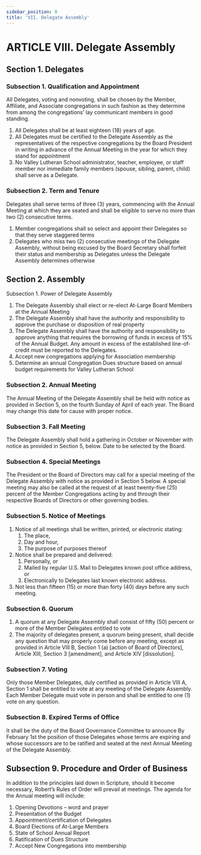 ```yaml
---
sidebar_position: 8
title: 'VII. Delegate Assembly'
---
```


# ARTICLE VIII. Delegate Assembly

## Section 1. Delegates

### Subsection 1. Qualification and Appointment

All Delegates, voting and nonvoting, shall be chosen by the Member, Affiliate, and Associate congregations in such fashion as they determine from among the congregations’ lay communicant members in good standing.

1. All Delegates shall be at least eighteen (18) years of age.
1. All Delegates must be certified to the Delegate Assembly as the representatives of the respective congregations by the Board President in writing in advance of the Annual Meeting in the year for which they stand for appointment
1. No Valley Lutheran School administrator, teacher, employee, or staff member nor immediate family members (spouse, sibling, parent, child) shall serve as a Delegate.

### Subsection 2. Term and Tenure

Delegates shall serve terms of three (3) years, commencing with the Annual Meeting at which they are seated and shall be eligible to serve no more than two (2) consecutive terms.

1. Member congregations shall so select and appoint their Delegates so that they serve staggered terms
1. Delegates who miss two (2) consecutive meetings of the Delegate Assembly, without being excused by the Board Secretary shall forfeit their status and membership as Delegates unless the Delegate Assembly determines otherwise

## Section 2. Assembly

Subsection 1. Power of Delegate Assembly

1. The Delegate Assembly shall elect or re-elect At-Large Board Members at the Annual Meeting
1. The Delegate Assembly shall have the authority and responsibility to approve the purchase or disposition of real property
1. The Delegate Assembly shall have the authority and responsibility to approve anything that requires the borrowing of funds in excess of 15% of the Annual Budget. Any amount in excess of the established line-of-credit must be reported to the Delegates.
1. Accept new congregations applying for Association membership
1. Determine an annual Congregation Dues structure based on annual budget requirements for Valley Lutheran School

### Subsection 2. Annual Meeting

The Annual Meeting of the Delegate Assembly shall be held with notice as provided in Section 5, on the fourth Sunday of April of each year. The Board may change this date for cause with proper notice.

### Subsection 3. Fall Meeting

The Delegate Assembly shall hold a gathering in October or November with notice as provided in Section 5, below. Date to be selected by the Board.

### Subsection 4. Special Meetings

The President or the Board of Directors may call for a special meeting of the Delegate Assembly with notice as provided in Section 5 below. A special meeting may also be called at the request of at least twenty-five (25) percent of the Member Congregations acting by and through their respective Boards of Directors or other governing bodies.

### Subsection 5. Notice of Meetings

1. Notice of all meetings shall be written, printed, or electronic stating:
    1. The place,
    1. Day and hour,
    1. The purpose of purposes thereof
1. Notice shall be prepared and delivered:
    1. Personally, or
    1. Mailed by regular U.S. Mail to Delegates known post office address, or
    1. Electronically to Delegates last known electronic address.
1. Not less than fifteen (15) or more than forty (40) days before any such meeting.

### Subsection 6. Quorum

1. A quorum at any Delegate Assembly shall consist of fifty (50) percent or more of the Member Delegates entitled to vote
1. The majority of delegates present, a quorum being present, shall decide any question that may properly come before any meeting, except as provided in Article VIII B, Section 1 (a) [action of Board of Directors], Article XIII, Section 3 [amendment], and Article XIV [dissolution].

### Subsection 7. Voting

Only those Member Delegates, duly certified as provided in Article VIII A, Section 1 shall be entitled to vote at any meeting of the Delegate Assembly. Each Member Delegate must vote in person and shall be entitled to one (1) vote on any question.

### Subsection 8. Expired Terms of Office

It shall be the duty of the Board Governance Committee to announce By February 1st the position of those Delegates whose terms are expiring and whose successors are to be ratified and seated at the next Annual Meeting of the Delegate Assembly.

## Subsection 9. Procedure and Order of Business

In addition to the principles laid down in Scripture, should it become necessary, Robert’s Rules of Order will prevail at meetings.
The agenda for the Annual meeting will include:

1. Opening Devotions – word and prayer
1. Presentation of the Budget
1. Appointment/certification of Delegates
1. Board Elections of At-Large Members
1. State of School Annual Report
1. Ratification of Dues Structure
1. Accept New Congregations into membership
